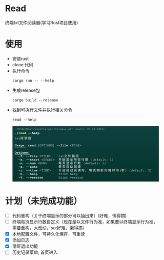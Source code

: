 # Read
终端txt文件阅读器(学习Rust项目使用)

# 使用
- 安装rust
- clone 代码
- 执行命令
  ```shell
  cargo run -- --help
  ```
- 生成release包
  ```shell
  cargo build --release
  ```
- 找到可执行文件并执行相关命令
  ```shell
  read --help
  ```
  ![img.png](img/img.png)

# 计划（未完成功能）
- [ ] 代码重构（关于终端显示的部分可以抽出来）(好难，懒得搞)
- [ ] 终端每页显示行数自定义（现在是以文件行为准，如果要以终端显示行为准，需要重构，大改动，so:好难，懒得搞）  
- [x] 本地配置文件，可持久化保存，可重读
- [x] 添加日志
- [x] 清屏退出功能
- [ ] 历史记录菜单, 首页进入